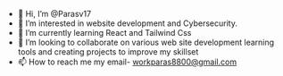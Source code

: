 - 👋 Hi, I’m @Parasv17
- 👀 I’m interested in website development and Cybersecurity.
- 🌱 I’m currently learning React and Tailwind Css
- 💞️ I’m looking to collaborate on various web site development learning tools and creating projects to improve my skillset
- 📫 How to reach me my email- workparas8800@gmail.com

<!---
Parasv17/Parasv17 is a ✨ special ✨ repository because its `README.md` (this file) appears on your GitHub profile.
You can click the Preview link to take a look at your changes.
--->
